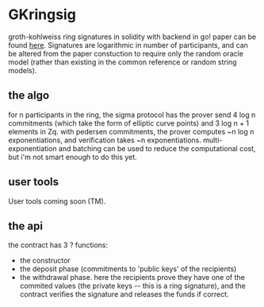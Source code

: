 # GKringsig

groth-kohlweiss ring signatures in solidity with backend in go!  paper can be
found [here](https://eprint.iacr.org/2014/764). Signatures are logarithmic in
number of participants, and can be altered from the paper constuction to
require only the random oracle model (rather than existing in the common
reference or random string models).

## the algo

for n participants in the ring, the sigma protocol has the prover send 4 log n
  commitments (which take the form of elliptic curve points) and 3 log n + 1
  elements in Zq.  with pedersen commitments, the prover computes ~n log n
  exponentiations, and verification takes ~n exponentiations.
  multi-exponentiation and batching can be used to reduce the computational
  cost, but i'm not smart enough to do this yet.




## user tools

User tools coming soon (TM).

## the api

the contract has 3 ? functions:
- the constructor
- the deposit phase (commitments to 'public keys' of the recipients)
- the withdrawal phase. here the recipients prove they have one of the commited
  values (the private keys -- this is a ring signature), and the contract
  verifies the signature and releases the funds if correct.
